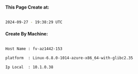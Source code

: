 
   
#### This Page Create at:

```bash

2024-09-27 - 19:38:29 UTC

```

#### Create By Machine:

```bash

Host Name : fv-az1442-153

platform  : Linux-6.8.0-1014-azure-x86_64-with-glibc2.35

Ip Local  : 10.1.0.38

```

